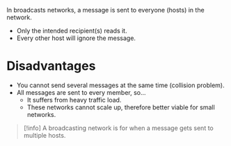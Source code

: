 In broadcasts networks, a message is sent to everyone (hosts) in the network.
- Only the intended recipient(s) reads it.
- Every other host will ignore the message.

# Disadvantages
- You cannot send several messages at the same time (collision problem).
- All messages are sent to every member, so...
	- It suffers from heavy traffic load.
	- These networks cannot scale up, therefore better viable for small networks.

> [!info]
> A broadcasting network is for when a message gets sent to multiple hosts.
